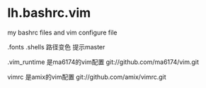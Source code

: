 # lh.bashrc.vim
my bashrc files and vim configure file


.fonts .shells 路径变色 提示master

.vim_runtime 是ma6174的vim配置
git://github.com/ma6174/vim.git

vimrc 是amix的vim配置
git://github.com/amix/vimrc.git
